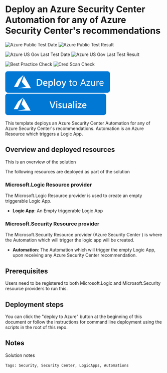 # Deploy an Azure Security Center Automation for any of Azure Security Center's recommendations 

![Azure Public Test Date](https://azurequickstartsservice.blob.core.windows.net/badges/quickstarts/microsoft.security/securitycenter-create-automation-for-all-recommendations/PublicLastTestDate.svg)
![Azure Public Test Result](https://azurequickstartsservice.blob.core.windows.net/badges/quickstarts/microsoft.security/securitycenter-create-automation-for-all-recommendations/PublicDeployment.svg)

![Azure US Gov Last Test Date](https://azurequickstartsservice.blob.core.windows.net/badges/quickstarts/microsoft.security/securitycenter-create-automation-for-all-recommendations/FairfaxLastTestDate.svg)
![Azure US Gov Last Test Result](https://azurequickstartsservice.blob.core.windows.net/badges/quickstarts/microsoft.security/securitycenter-create-automation-for-all-recommendations/FairfaxDeployment.svg)
    
![Best Practice Check](https://azurequickstartsservice.blob.core.windows.net/badges/quickstarts/microsoft.security/securitycenter-create-automation-for-all-recommendations/BestPracticeResult.svg)
![Cred Scan Check](https://azurequickstartsservice.blob.core.windows.net/badges/quickstarts/microsoft.security/securitycenter-create-automation-for-all-recommendations/CredScanResult.svg)
    
    
[![Deploy To Azure](https://raw.githubusercontent.com/Azure/azure-quickstart-templates/master/1-CONTRIBUTION-GUIDE/images/deploytoazure.svg?sanitize=true)](https://portal.azure.com/#create/Microsoft.Template/uri/https%3A%2F%2Fraw.githubusercontent.com%2FAzure%2Fazure-quickstart-templates%2Fmaster%2Fquickstarts%2Fmicrosoft.security%2Fsecuritycenter-create-automation-for-all-recommendations%2Fazuredeploy.json)  [![Visualize](https://raw.githubusercontent.com/Azure/azure-quickstart-templates/master/1-CONTRIBUTION-GUIDE/images/visualizebutton.svg?sanitize=true)](http://armviz.io/#/?load=https%3A%2F%2Fraw.githubusercontent.com%2FAzure%2Fazure-quickstart-templates%2Fmaster%2Fquickstarts%2Fmicrosoft.security%2Fsecuritycenter-create-automation-for-all-recommendations%2Fazuredeploy.json)
	
 
    

This template deploys an Azure Security Center Automation for any of Azure Security Center's recommendations.
Automation is an Azure Resource which triggers a Logic App.

## Overview and deployed resources

This is an overview of the solution

The following resources are deployed as part of the solution

### Microsoft.Logic Resource provider

The Microsoft.Logic Resource provider is used to create an empty triggerable Logic App.

+ **Logic App**: An Empty triggerable Logic App

### Microsoft.Security Resource provider

The Microsoft.Security Resource provider (Azure Security Center ) is where the Automation which will trigger the logic app will be created. 

+ **Automation**: The Automation which will trigger the empty Logic App, upon receiving any Azure Security Center recommendation.

## Prerequisites

Users need to be registered to both Microsoft.Logic and Microsoft.Security resource providers to run this.

## Deployment steps

You can click the "deploy to Azure" button at the beginning of this document or follow the instructions for command line deployment using the scripts in the root of this repo.

## Notes

Solution notes

`Tags: Security, Security Center, LogicApps, Automations`


